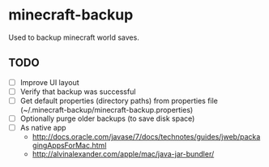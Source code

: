 # minecraft-backup

Used to backup minecraft world saves.

## TODO

* [ ] Improve UI layout
* [ ] Verify that backup was successful
* [ ] Get default properties (directory paths) from properties file (~/.minecraft-backup/minecraft-backup.properties)
* [ ] Optionally purge older backups (to save disk space)
* [ ] As native app
    * http://docs.oracle.com/javase/7/docs/technotes/guides/jweb/packagingAppsForMac.html
    * http://alvinalexander.com/apple/mac/java-jar-bundler/
